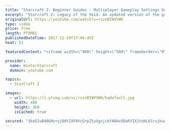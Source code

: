 ```yaml
---
title: "Starcraft 2: Beginner Guides - Multiplayer Gameplay Settings Guide and Recommendations (Updated)"
excerpt: "Starcraft 2: Legacy of the Void. An updated version of the gameplay/controls and region settings guide for Legacy of the Void, going over the changes and reiterating my recommended settings, as well as the settings I use as a Grandmaster player.  Thanks for watching and hope you enjoy!  I am a Grandmasters"
originalUrl: https://youtube.com/watch?v=rsznBIWVVW0
type: video
price: Free
length: PT9M6S
publishedDateTime: 2017-11-19T17:06:45Z
heat: 51

featuredContent: "<iframe width=\"800\" height=\"500\" frameborder=\"0\" src=\"https://www.youtube.com/embed/rsznBIWVVW0\" allow=\"accelerometer; autoplay; encrypted-media; gyroscope; picture-in-picture\" allowfullscreen></iframe>"

provider:
  name: WinterStarcraft
  domain: youtube.com

topics:
  - StarCraft 2

images:
  - url: https://i.ytimg.com/vi/rsznBIWVVW0/hqdefault.jpg
    width: 480
    height: 360
    isCached: true

secured: "3ko5IvB40GHz+yjD0tIXF8YcG+pZ5uVgxjcbfA6Hv5OaRYIX1toHLhlcujkun0+0oQNuwh59LoExGZ5nSOdLFsRItj/akqNpMSKQTj431owQl3SxzJc8X8SQ/jJwMOvayonUPVd+qgQvDk+bntfxZjh8Snk80qFUuOFuuo7KfR4qmJD8IT6M536VT7PMzgJaWEjfw8CAA66iq1gK6SOyXVDMdZwI9+T2fImc5bzWOSKr44ETze+BUrSVMmVVvizCHv77XbjF2+Bl6ByxfxfZ5mYdyybSSZP8cst3Z5BZDLf7s30MGF4eAqL1dxktvk8kQgGwCyESlr2q/eH5lT8L/dZo2ygHfiOJRXF+NNOh/ahVtAaR1nqmuJba/8B/kSRd30Yqg7gkuW2HgNoe5cuwulTOAA9uFMu2Z8HjCCPUJ24=;xE6B5w4HjZZ2++bnsVwWVA=="
---
```


